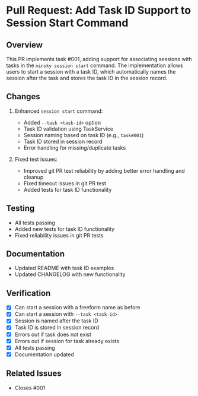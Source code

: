 # Pull Request: Add Task ID Support to Session Start Command

## Overview
This PR implements task #001, adding support for associating sessions with tasks in the `minsky session start` command. The implementation allows users to start a session with a task ID, which automatically names the session after the task and stores the task ID in the session record.

## Changes
1. Enhanced `session start` command:
   - Added `--task <task-id>` option
   - Task ID validation using TaskService
   - Session naming based on task ID (e.g., `task#001`)
   - Task ID stored in session record
   - Error handling for missing/duplicate tasks

2. Fixed test issues:
   - Improved git PR test reliability by adding better error handling and cleanup
   - Fixed timeout issues in git PR test
   - Added tests for task ID functionality

## Testing
- All tests passing
- Added new tests for task ID functionality
- Fixed reliability issues in git PR tests

## Documentation
- Updated README with task ID examples
- Updated CHANGELOG with new functionality

## Verification
- [x] Can start a session with a freeform name as before
- [x] Can start a session with `--task <task-id>`
- [x] Session is named after the task ID
- [x] Task ID is stored in session record
- [x] Errors out if task does not exist
- [x] Errors out if session for task already exists
- [x] All tests passing
- [x] Documentation updated

## Related Issues
- Closes #001 
